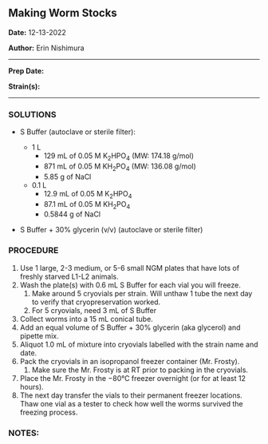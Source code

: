﻿## **Making Worm Stocks**

**Date:** 12-13-2022

**Author:** Erin Nishimura

--- 

**Prep Date:**

**Strain(s):** 

---

### **SOLUTIONS**

- S Buffer (autoclave or sterile filter): 
  - 1 L
    - 129 mL of 0.05 M K<sub>2</sub>HPO<sub>4</sub> (MW: 174.18 g/mol)
    - 871 mL of 0.05 M KH<sub>2</sub>PO<sub>4</sub> (MW: 136.08 g/mol)
    - 5.85 g of NaCl
  - 0.1 L
    - 12.9 mL of 0.05 M K<sub>2</sub>HPO<sub>4</sub>
    - 87.1 mL of 0.05 M KH<sub>2</sub>PO<sub>4</sub>
    - 0.5844 g of NaCl

- S Buffer + 30% glycerin (v/v) (autoclave or sterile filter)


### **PROCEDURE**

1. Use 1 large, 2-3 medium, or 5-6 small NGM plates that have lots of freshly starved L1-L2 animals. 
1. Wash the plate(s) with 0.6 mL S Buffer for each vial you will freeze. 
   1. Make around 5 cryovials per strain. Will unthaw 1 tube the next day to verify that cryopreservation worked. 
   1. For 5 cryovials, need 3 mL of S Buffer
1. Collect worms into a 15 mL conical tube.
1. Add an equal volume of S Buffer + 30% glycerin (aka glycerol) and pipette mix.
1. Aliquot 1.0 mL of mixture into cryovials labelled with the strain name and date. 
1. Pack the cryovials in an isopropanol freezer container (Mr. Frosty). 
   1. Make sure the Mr. Frosty is at RT prior to packing in the cryovials. 
1. Place the Mr. Frosty in the −80°C freezer overnight (or for at least 12 hours).
1. The next day transfer the vials to their permanent freezer locations. Thaw one vial as a tester to check how well the worms survived the freezing process. 


### **NOTES:**



